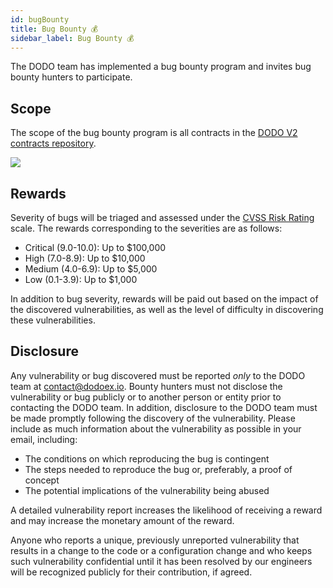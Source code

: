 ```yaml
---
id: bugBounty
title: Bug Bounty 💰
sidebar_label: Bug Bounty 💰
---
```


The DODO team has implemented a bug bounty program and invites bug bounty hunters to participate.

## Scope

The scope of the bug bounty program is all contracts in the [DODO V2 contracts repository](https://github.com/DODOEX/contractV2).

![](https://dodoex.github.io/docs/img/dodo_framework_v2.png)

## Rewards

Severity of bugs will be triaged and assessed under the [CVSS Risk Rating](https://www.first.org/cvss/calculator/3.0) scale. The rewards corresponding to the severities are as follows:

- Critical (9.0-10.0): Up to \$100,000
- High (7.0-8.9): Up to \$10,000
- Medium (4.0-6.9): Up to \$5,000
- Low (0.1-3.9): Up to \$1,000

In addition to bug severity, rewards will be paid out based on the impact of the discovered vulnerabilities, as well as the level of difficulty in discovering these vulnerabilities.

## Disclosure

Any vulnerability or bug discovered must be reported _only_ to the DODO team at contact@dodoex.io. Bounty hunters must not disclose the vulnerability or bug publicly or to another person or entity prior to contacting the DODO team. In addition, disclosure to the DODO team must be made promptly following the discovery of the vulnerability. Please include as much information about the vulnerability as possible in your email, including:

- The conditions on which reproducing the bug is contingent
- The steps needed to reproduce the bug or, preferably, a proof of concept
- The potential implications of the vulnerability being abused

A detailed vulnerability report increases the likelihood of receiving a reward and may increase the monetary amount of the reward.

Anyone who reports a unique, previously unreported vulnerability that results in a change to the code or a configuration change and who keeps such vulnerability confidential until it has been resolved by our engineers will be recognized publicly for their contribution, if agreed.
